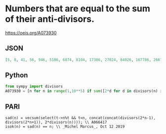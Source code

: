 # Numbers that are equal to the sum of their anti\-divisors\.
https://oeis.org/A073930
## JSON
```JSON
[5, 8, 41, 56, 946, 5186, 6874, 8104, 17386, 27024, 84026, 167786, 2667584, 4921776, 27914146, 505235234, 3238952914, 73600829714, 455879783074, 528080296234, 673223621664, 4054397778846, 4437083907194, 4869434608274, 6904301600914, 7738291969456]
```
## Python
```Python
from sympy import divisors
A073930 = [n for n in range(1,10**5) if sum([2*d for d in divisors(n) if n > 2*d and n % (2*d)] + [d for d in divisors(2*n-1) if n > d >=2 and n % d] + [d for d in divisors(2*n+1) if n > d >=2 and n % d]) == n] # _Chai Wah Wu_, Aug 14 2014
```
## PARI
```PARI
sad(n) = vecsum(select(t->n%t && t<n, concat(concat(divisors(2*n-1), divisors(2*n+1)), 2*divisors(n)))); \\ A066417
isok(n) = sad(n) == n; \\ _Michel Marcus_, Oct 12 2019
```
